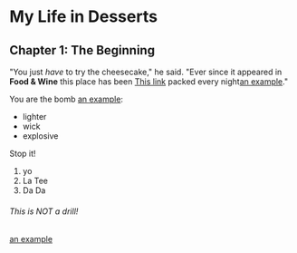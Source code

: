 # My Life in Desserts

## Chapter 1: The Beginning

"You just *have* to try the cheesecake," he said. "Ever since it appeared in
**Food & Wine** this place has been [This link](http://example.net/) packed every night[an example](http://example.com/ "Title")."

You are the bomb [an example](http://example.com/ "Title"):

* lighter
* wick
* explosive

Stop it!

1. yo
2. La Tee
3. Da Da

###### This is NOT a drill!

[an example](http://example.com/ "Title")